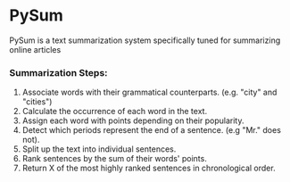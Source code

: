 # PySum

PySum is a text summarization system specifically tuned for summarizing online articles

### Summarization Steps:
1. Associate words with their grammatical counterparts. (e.g. "city" and "cities")
2. Calculate the occurrence of each word in the text.
3. Assign each word with points depending on their popularity.
4. Detect which periods represent the end of a sentence. (e.g "Mr." does not).
5. Split up the text into individual sentences.
6. Rank sentences by the sum of their words' points.
7. Return X of the most highly ranked sentences in chronological order.
